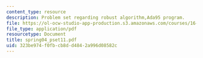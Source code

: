 ```yaml
---
content_type: resource
description: Problem set regarding robust algorithm,Ada95 program.
file: https://ol-ocw-studio-app-production.s3.amazonaws.com/courses/16-01-unified-engineering-i-ii-iii-iv-fall-2005-spring-2006/323be974f0fbcb8dd4842a996d08582c_spring04_pset11.pdf
file_type: application/pdf
resourcetype: Document
title: spring04_pset11.pdf
uid: 323be974-f0fb-cb8d-d484-2a996d08582c
---
```


